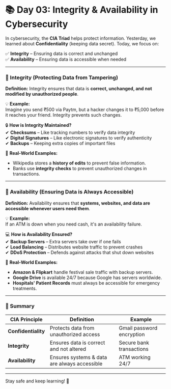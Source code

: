 # **📚 Day 03: Integrity & Availability in Cybersecurity**  

In cybersecurity, the **CIA Triad** helps protect information. Yesterday, we learned about **Confidentiality** (keeping data secret). Today, we focus on:  

✅ **Integrity** – Ensuring data is correct and unchanged  
✅ **Availability** – Ensuring data is accessible when needed  

---

### **🔹 Integrity (Protecting Data from Tampering)**  
**Definition:** Integrity ensures that data is **correct, unchanged, and not modified by unauthorized people**.  

💡 **Example:**  
Imagine you send ₹500 via Paytm, but a hacker changes it to ₹5,000 before it reaches your friend. Integrity prevents such changes.  

🔒 **How is Integrity Maintained?**  
✔ **Checksums** – Like tracking numbers to verify data integrity  
✔ **Digital Signatures** – Like electronic signatures to verify authenticity  
✔ **Backups** – Keeping extra copies of important files  

📌 **Real-World Examples:**  
- Wikipedia stores a **history of edits** to prevent false information.  
- Banks use **integrity checks** to prevent unauthorized changes in transactions.  

---

### **🔹 Availability (Ensuring Data is Always Accessible)**  
**Definition:** Availability ensures that **systems, websites, and data are accessible whenever users need them**.  

💡 **Example:**  
If an ATM is down when you need cash, it's an availability failure.  

💻 **How is Availability Ensured?**  
✔ **Backup Servers** – Extra servers take over if one fails  
✔ **Load Balancing** – Distributes website traffic to prevent crashes  
✔ **DDoS Protection** – Defends against attacks that shut down websites  

📌 **Real-World Examples:**  
- **Amazon & Flipkart** handle festival sale traffic with backup servers.  
- **Google Drive** is available 24/7 because Google has servers worldwide.  
- **Hospitals' Patient Records** must always be accessible for emergency treatments.  

---

### **📖 Summary**  
| **CIA Principle** | **Definition** | **Example** |  
|------------------|-----------------|------------|  
| **Confidentiality** | Protects data from unauthorized access | Gmail password encryption |  
| **Integrity** | Ensures data is correct and not altered | Secure bank transactions |  
| **Availability** | Ensures systems & data are always accessible | ATM working 24/7 |  

---

Stay safe and keep learning! 🚀